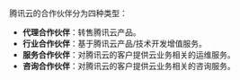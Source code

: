 腾讯云的合作伙伴分为四种类型：

- **代理合作伙伴**：转售腾讯云产品。
- **行业合作伙伴**：基于腾讯云产品/技术开发增值服务。
- **服务合作伙伴**：对腾讯云的客户提供云业务相关的运维服务。
- **咨询合作伙伴**：对腾讯云的客户提供云业务相关的咨询服务。


